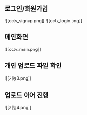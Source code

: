 ## 로그인/회원가입

![[cctv_signup.png]]
![[cctv_login.png]]

## 메인화면
![[cctv_main.png]]
## 개인 업로드 파일 확인 
![[기능3.png]]
## 업로드 이어 진행

![[기능4.png]]
